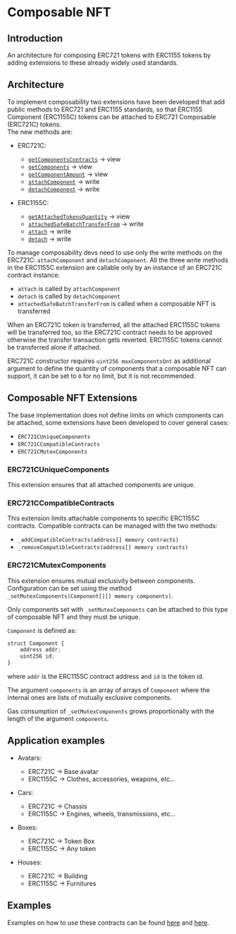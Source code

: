 # Composable NFT

## Introduction

An architecture for composing ERC721 tokens with ERC1155 tokens by adding extensions to these already widely used standards.

## Architecture

To implement composability two extensions have been developed that add public methods to ERC721 and ERC1155 standards, so that ERC1155 Component (ERC1155C) tokens can be attached to ERC721 Composable (ERC721C) tokens.<br />
The new methods are:

-   ERC721C:
    -   [`getComponentsContracts`](/contracts/IERC721C.sol#L32) -> view
    -   [`getComponents`](/contracts/IERC721C.sol#L41) -> view
    -   [`getComponentAmount`](/contracts/IERC721C.sol#L49) -> view
    -   [`attachComponent`](/contracts/IERC721C.sol#L67) -> write
    -   [`detachComponent`](/contracts/IERC721C.sol#L84) -> write

-   ERC1155C:
    -   [`getAttachedTokensQuantity`](/contracts/IERC1155C.sol#L32) -> view
    -   [`attachedSafeBatchTransferFrom`](/contracts/IERC1155C.sol#L44) -> write
    -   [`attach`](/contracts/IERC1155C.sol#L64) -> write
    -   [`detach`](/contracts/IERC1155C.sol#L83) -> write

To manage composability devs need to use only the write methods on the ERC721C: `attachComponent` and `detachComponent`.
All the three write methods in the ERC1155C extension are callable only by an instance of an ERC721C contract instance:

-   `attach` is called by `attachComponent`
-   `detach` is called by `detachComponent`
-   `attachedSafeBatchTransferFrom` is called when a composable NFT is transferred

When an ERC721C token is transferred, all the attached ERC1155C tokens will be transferred too, so the ERC721C contract needs to be approved otherwise the transfer transaction gets reverted. ERC1155C tokens cannot be transferred alone if attached.

ERC721C constructor requires `uint256 maxComponentsQnt` as additional argument to define the quantity of components that a composable NFT can support, it can be set to `0` for no limit, but it is not recommended.

## Composable NFT Extensions

The base implementation does not define limits on which components can be attached, some extensions have been developed to cover general cases:

-   `ERC721CUniqueComponents`
-   `ERC721CCompatibleContracts`
-   `ERC721CMutexComponents`

### ERC721CUniqueComponents

This extension ensures that all attached components are unique.

### ERC721CCompatibleContracts

This extension limits attachable components to specific ERC1155C contracts.
Compatible contracts can be managed with the two methods:

-   `_addCompatibleContracts(address[] memory contracts)`
-   `_removeCompatibleContracts(address[] memory contracts)`

### ERC721CMutexComponents

This extension ensures mutual exclusivity between components. Configuration can be set using the method `_setMutexComponents(Component[][] memory components)`.

Only components set with `_setMutexComponents` can be attached to this type of composable NFT and they must be unique.

`Component` is defined as:

```js
struct Component {
    address addr;
    uint256 id;
}
```

where `addr` is the ERC1155C contract address and `id` is the token id.

The argument `components` is an array of arrays of `Component` where the internal ones are lists of mutually exclusive components.

Gas consumption of `_setMutexComponents` grows proportionally with the length of the argument `components`.

## Application examples

- Avatars:
    - ERC721C -> Base avatar
    - ERC1155C -> Clothes, accessories, weapons, etc...

- Cars:
    - ERC721C -> Chassis
    - ERC1155C -> Engines, wheels, transmissions, etc...

- Boxes:
    - ERC721C -> Token Box
    - ERC1155C -> Any token  

- Houses:
    - ERC721C -> Building
    - ERC1155C -> Furnitures

## Examples

Examples on how to use these contracts can be found [here](/contracts/mocks) and [here](/test).